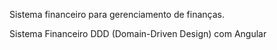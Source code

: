 Sistema financeiro para gerenciamento de finanças.

Sistema Financeiro DDD (Domain-Driven Design) com Angular
